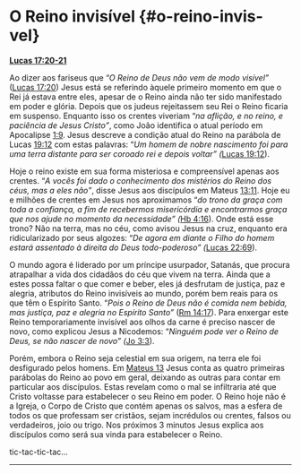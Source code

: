 # O Reino invisível {#o-reino-invis-vel}

[**Lucas 17:20-21**](http://bibliaonline.com.br/acf/lc/17/20-21)

Ao dizer aos fariseus que “_O Reino de Deus não vem de modo visível”_ ([Lucas 17:20](http://bibliaonline.com.br/acf/lc/17/20)) Jesus está se referindo àquele primeiro momento em que o Rei já estava entre eles, apesar de o Reino ainda não ter sido manifestado em poder e glória. Depois que os judeus rejeitassem seu Rei o Reino ficaria em suspenso. Enquanto isso os crentes viveriam “_na aflição, e no reino, e paciência de Jesus Cristo”_, como João identifica o atual período em Apocalipse [1:9](http://bibliaonline.com.br/acf/ap/1/9). Jesus descreve a condição atual do Reino na parábola de Lucas [19:12](http://bibliaonline.com.br/acf/lc/19/12) com estas palavras: “_Um homem de nobre nascimento foi para uma terra distante para ser coroado rei e depois voltar” (_[Lucas 19:12](http://bibliaonline.com.br/acf/lc/19/12)).

Hoje o reino existe em sua forma misteriosa e compreensível apenas aos crentes. “_A vocês foi dado o conhecimento dos mistérios do Reino dos céus, mas a eles não”_, disse Jesus aos discípulos em Mateus [13:11](http://bibliaonline.com.br/acf/mt/13/11). Hoje eu e milhões de crentes em Jesus nos aproximamos “_do trono da graça com toda a confiança, a fim de recebermos misericórdia e encontrarmos graça que nos ajude no momento da necessidade” (_[Hb 4:16](http://bibliaonline.com.br/acf/hb/4/16)). Onde está esse trono? Não na terra, mas no céu, como avisou Jesus na cruz, enquanto era ridicularizado por seus algozes: “_De agora em diante o Filho do homem estará assentado à direita do Deus todo-poderoso” (_[Lucas 22:69](http://bibliaonline.com.br/acf/lc/22/69)).

O mundo agora é liderado por um príncipe usurpador, Satanás, que procura atrapalhar a vida dos cidadãos do céu que vivem na terra. Ainda que a estes possa faltar o que comer e beber, eles já desfrutam de justiça, paz e alegria, atributos do Reino invisíveis ao mundo, porém bem reais para os que têm o Espírito Santo. “_Pois o Reino de Deus não é comida nem bebida, mas justiça, paz e alegria no Espírito Santo”_ ([Rm 14:17](http://bibliaonline.com.br/acf/rm/14/17)). Para enxergar este Reino temporariamente invisível aos olhos da carne é preciso nascer de novo, como explicou Jesus a Nicodemos: “_Ninguém pode ver o Reino de Deus, se não nascer de novo” (_[Jo 3:3](http://bibliaonline.com.br/acf/jo/3/3)).

Porém, embora o Reino seja celestial em sua origem, na terra ele foi desfigurado pelos homens. Em [Mateus 13](http://bibliaonline.com.br/acf/mt/13) Jesus conta as quatro primeiras parábolas do Reino ao povo em geral, deixando as outras para contar em particular aos discípulos. Estas revelam como o mal se infiltraria até que Cristo voltasse para estabelecer o seu Reino em poder. O Reino hoje não é a Igreja, o Corpo de Cristo que contém apenas os salvos, mas a esfera de todos os que professam ser cristãos, sejam incrédulos ou crentes, falsos ou verdadeiros, joio ou trigo. Nos próximos 3 minutos Jesus explica aos discípulos como será sua vinda para estabelecer o Reino.

tic-tac-tic-tac...

*****